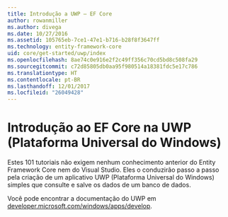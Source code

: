 ```yaml
---
title: Introdução a UWP – EF Core
author: rowanmiller
ms.author: divega
ms.date: 10/27/2016
ms.assetid: 105765eb-7ce1-47e1-b716-b28f8f3647ff
ms.technology: entity-framework-core
uid: core/get-started/uwp/index
ms.openlocfilehash: 8ae74c0e916e2f2c49ff356c70cd5bd8c508fa29
ms.sourcegitcommit: c72d85805db0aa95f980514a18381fdc5e17c786
ms.translationtype: HT
ms.contentlocale: pt-BR
ms.lasthandoff: 12/01/2017
ms.locfileid: "26049428"
---
```

# <a name="getting-started-with-ef-core-on-universal-windows-platform-uwp"></a>Introdução ao EF Core na UWP (Plataforma Universal do Windows)

Estes 101 tutoriais não exigem nenhum conhecimento anterior do Entity Framework Core nem do Visual Studio. Eles o conduzirão passo a passo pela criação de um aplicativo UWP (Plataforma Universal do Windows) simples que consulte e salve os dados de um banco de dados.

Você pode encontrar a documentação do UWP em [developer.microsoft.com/windows/apps/develop](https://developer.microsoft.com/windows/apps/develop).
